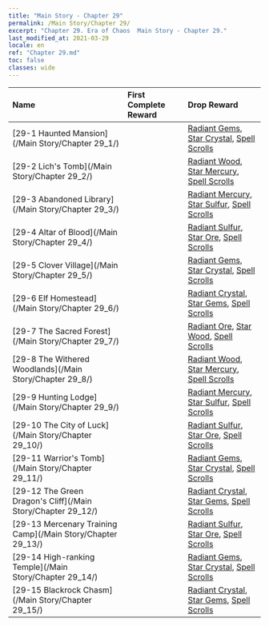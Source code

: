 ```yaml
---
title: "Main Story - Chapter 29"
permalink: /Main Story/Chapter 29/
excerpt: "Chapter 29. Era of Chaos  Main Story - Chapter 29."
last_modified_at: 2021-03-29
locale: en
ref: "Chapter 29.md"
toc: false
classes: wide
---
```


  | Name |  First Complete Reward | Drop Reward |
  |:------------|:------------|:------------| 
  | [29-1 Haunted Mansion](/Main Story/Chapter 29_1/) |  | [Radiant Gems](/Items/mat_100/), [Star Crystal](/Items/mat_94/), [Spell Scrolls](/Items/con_694/) |
  | [29-2 Lich's Tomb](/Main Story/Chapter 29_2/) |  | [Radiant Wood](/Items/mat_97/), [Star Mercury](/Items/mat_91/), [Spell Scrolls](/Items/con_694/) |
  | [29-3 Abandoned Library](/Main Story/Chapter 29_3/) |  | [Radiant Mercury](/Items/mat_98/), [Star Sulfur](/Items/mat_92/), [Spell Scrolls](/Items/con_694/) |
  | [29-4 Altar of Blood](/Main Story/Chapter 29_4/) |  | [Radiant Sulfur](/Items/mat_99/), [Star Ore](/Items/mat_89/), [Spell Scrolls](/Items/con_694/) |
  | [29-5 Clover Village](/Main Story/Chapter 29_5/) |  | [Radiant Gems](/Items/mat_100/), [Star Crystal](/Items/mat_94/), [Spell Scrolls](/Items/con_694/) |
  | [29-6 Elf Homestead](/Main Story/Chapter 29_6/) |  | [Radiant Crystal](/Items/mat_101/), [Star Gems](/Items/mat_93/), [Spell Scrolls](/Items/con_694/) |
  | [29-7 The Sacred Forest](/Main Story/Chapter 29_7/) |  | [Radiant Ore](/Items/mat_96/), [Star Wood](/Items/mat_90/), [Spell Scrolls](/Items/con_694/) |
  | [29-8 The Withered Woodlands](/Main Story/Chapter 29_8/) |  | [Radiant Wood](/Items/mat_97/), [Star Mercury](/Items/mat_91/), [Spell Scrolls](/Items/con_694/) |
  | [29-9 Hunting Lodge](/Main Story/Chapter 29_9/) |  | [Radiant Mercury](/Items/mat_98/), [Star Sulfur](/Items/mat_92/), [Spell Scrolls](/Items/con_694/) |
  | [29-10 The City of Luck](/Main Story/Chapter 29_10/) |  | [Radiant Sulfur](/Items/mat_99/), [Star Ore](/Items/mat_89/), [Spell Scrolls](/Items/con_694/) |
  | [29-11 Warrior's Tomb](/Main Story/Chapter 29_11/) |  | [Radiant Gems](/Items/mat_100/), [Star Crystal](/Items/mat_94/), [Spell Scrolls](/Items/con_694/) |
  | [29-12 The Green Dragon's Cliff](/Main Story/Chapter 29_12/) |  | [Radiant Crystal](/Items/mat_101/), [Star Gems](/Items/mat_93/), [Spell Scrolls](/Items/con_694/) |
  | [29-13 Mercenary Training Camp](/Main Story/Chapter 29_13/) |  | [Radiant Sulfur](/Items/mat_99/), [Star Ore](/Items/mat_89/), [Spell Scrolls](/Items/con_694/) |
  | [29-14 High-ranking Temple](/Main Story/Chapter 29_14/) |  | [Radiant Gems](/Items/mat_100/), [Star Crystal](/Items/mat_94/), [Spell Scrolls](/Items/con_694/) |
  | [29-15 Blackrock Chasm](/Main Story/Chapter 29_15/) |  | [Radiant Crystal](/Items/mat_101/), [Star Gems](/Items/mat_93/), [Spell Scrolls](/Items/con_694/) |
